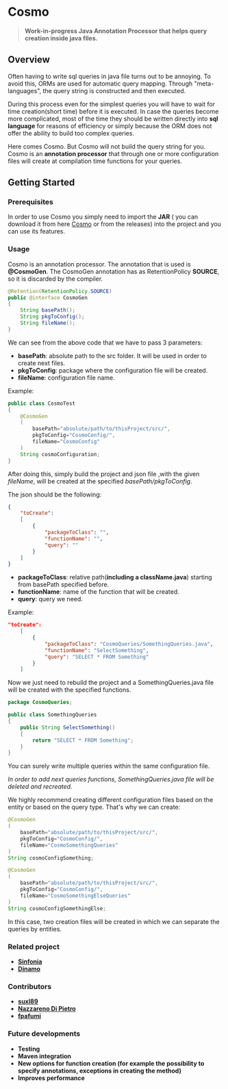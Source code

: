 # Cosmo

> **Work-in-progress Java Annotation Processor that helps query creation inside java files.**

## Overview

Often having to write sql queries in java file turns out to be annoying. 
To avoid this, ORMs are used for automatic query mapping. Through "meta-languages", the query string is constructed and then executed. 

During this process even for the simplest queries you will have to wait for time creation(short time) before it is executed.
In case the queries become more complicated, most of the time they should be written directly into **sql language** for reasons of efficiency or simply because the ORM does not offer the ability to build too complex queries.

Here comes Cosmo. But Cosmo will not build the query string for you.
Cosmo is an **annotation processor** that through one or more configuration files will create at compilation time functions for your queries.

## Getting Started

### Prerequisites
In order to use Cosmo you simply need to import the **JAR** (
you can download it from here [Cosmo](https://github.com/Jaaaas/Cosmo/files/1296088/Cosmo-1.0.zip) or from the releases) into the project and you can use its features.

### Usage
Cosmo is an annotation processor. The annotation that is used is **@CosmoGen**. The CosmoGen annotation has as RetentionPolicy **SOURCE**, so it is discarded by the compiler.

```java
@Retention(RetentionPolicy.SOURCE)
public @interface CosmoGen 
{
    String basePath();
    String pkgToConfig();
    String fileName();
}
```

We can see from the above code that we have to pass 3 parameters:

* **basePath**: absolute path to the src folder. It will be used in order to create next files.
* **pkgToConfig**: package where the configuration file will be created.
* **fileName**: configuration file name.

Example:

```java
public class CosmoTest
{
    @CosmoGen
    (
        basePath="absolute/path/to/thisProject/src/",
        pkgToConfig="CosmoConfig/",
        fileName="CosmoConfig"
    )
    String cosmoConfiguration;
}
```

After doing this, simply build the project and json file ,with the given *fileName*, will be created at the specified *basePath/pkgToConfig*.

The json should be the following:

```json
{
    "toCreate": 
    [
        {
            "packageToClass": "",
            "functionName": "",
            "query": ""
        }
    ]
}
```

* **packageToClass**: relative path(**including a className.java**) starting from basePath specified before.
* **functionName**: name of the function that will be created.
* **query**: query we need.

Example:

```json
"toCreate": 
    [
        {
            "packageToClass": "CosmoQueries/SomethingQueries.java",
            "functionName": "SelectSomething",
            "query": "SELECT * FROM Something"
        }
    ]
```
Now we just need to rebuild the project and a SomethingQueries.java file will be created with the specified functions.

```java
package CosmoQueries;

public class SomethingQueries
{
    public String SelectSomething()
    {
        return "SELECT * FROM Something";
    }
}
```
You can surely write multiple queries within the same configuration file.

*In order to add next queries functions, SomethingQueries.java file will be deleted and recreated.*

We highly recommend creating different configuration files based on the entity or based on the query type.
That's why we can create:

```java
@CosmoGen
(
    basePath="absolute/path/to/thisProject/src/",
    pkgToConfig="CosmoConfig/",
    fileName="CosmoSomethingQueries"
)
String cosmoConfigSomething;

@CosmoGen
(
    basePath="absolute/path/to/thisProject/src/",
    pkgToConfig="CosmoConfig/",
    fileName="CosmoSomethingElseQueries"
)
String cosmoConfigSomethingElse;
```
In this case, two creation files will be created in which we can separate the queries by entities.

### Related project
* **[Sinfonia](https://github.com/Jaaaas/Sinfonia/)**
* **[Dinamo](https://github.com/Tignaman/Dinamo)**

### Contributors
* **[suxl89](https://github.com/suxl89)**
* **[Nazzareno Di Pietro](https://github.com/Tignaman)**
* **[fpafumi](https://github.com/fpafumi)**

### Future developments

* **Testing**
* **Maven integration**
* **New options for function creation (for example the possibility to specify annotations, exceptions in creating the method)**
* **Improves performance**

